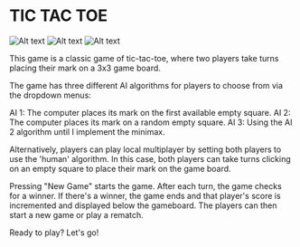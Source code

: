 # TIC TAC TOE
![Alt text](relative/path/to/pic1.jpg)
![Alt text](relative/path/to/pic2.jpg)
![Alt text](relative/path/to/pic3.jpg)

This game is a classic game of tic-tac-toe, where two players take turns placing their mark on a 3x3 game board. 

The game has three different AI algorithms for players to choose from via the dropdown menus:

AI 1: The computer places its mark on the first available empty square.
AI 2: The computer places its mark on a random empty square.
AI 3: Using the AI 2 algorithm until I implement the minimax.

Alternatively, players can play local multiplayer by setting both players to use the 'human' algorithm. In this case, both players can take turns clicking on an empty square to place their mark on the game board.

Pressing "New Game" starts the game. After each turn, the game checks for a winner. If there's a winner, the game ends and that player's score is incremented and displayed below the gameboard. The players can then start a new game or play a rematch.

Ready to play? Let's go!
